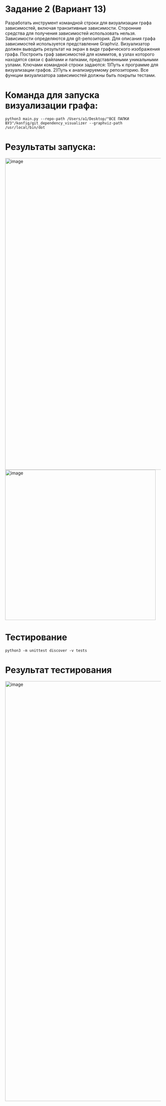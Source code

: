 # Задание 2 (Вариант 13)

Разработать инструмент командной строки для визуализации графа зависимостей, включая транзитивные зависимости. Сторонние средства для получения зависимостей использовать нельзя. Зависимости определяются для git-репозитория. Для описания графа зависимостей используется представление Graphviz. Визуализатор должен выводить результат на экран в виде графического изображения графа. Построить граф зависимостей для коммитов, в узлах которого находятся связи с файлами и папками, представленными уникальными узлами.
Ключами командной строки задаются:
 1)Путь к программе для визуализации графов.
 2)Путь к анализируемому репозиторию.
Все функции визуализатора зависимостей должны быть покрыты тестами.

# Команда для запуска визуализации графа:
``` python3 main.py --repo-path /Users/a1/Desktop/"ВСЕ ПАПКИ ВУЗ"/konfig/git_dependency_visualizer --graphviz-path /usr/local/bin/dot ```

# Результаты запуска:
<img width="1010" alt="image" src="https://github.com/user-attachments/assets/aa1519bc-dc6e-4c4d-a1d1-ffa51af90c79" />


<img width="487" alt="image" src="https://github.com/user-attachments/assets/1687242a-2005-4dca-a388-89a5156fed87" />

# Тестирование


```python3 -m unittest discover -v tests```

# Результат тестирования

<img width="1361" alt="image" src="https://github.com/user-attachments/assets/de3728bc-fcff-4a85-b97b-818125f468e3" />















